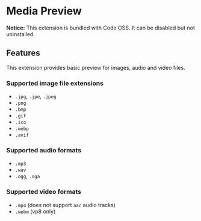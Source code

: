 # Media Preview

**Notice:** This extension is bundled with Code OSS. It can be disabled but not uninstalled.

## Features

This extension provides basic preview for images, audio and video files.

### Supported image file extensions

- `.jpg`, `.jpe`, `.jpeg`
- `.png`
- `.bmp`
- `.gif`
- `.ico`
- `.webp`
- `.avif`

### Supported audio formats

- `.mp3`
- `.wav`
- `.ogg`, `.oga`

### Supported video formats

- `.mp4` (does not support `aac` audio tracks)
- `.webm` (vp8 only)
